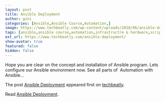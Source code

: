 ```yaml
---
layout: post
title: Ansible Deployment
author: gini
categories: [Ansible,Ansible Course,Automation,]
image: https://www.techbeatly.com/wp-content/uploads/2018/06/ansible-deployment-1024x576.png
tags: [ansible,ansible course,automation,infrastructre & hardware,scripts,workplace,ansible command,ansible doc,ansible training,]
ext_url: https://www.techbeatly.com/ansible-deployment/
show-avatar: true
featured: false
hidden: false
---
```


<p>Hope you are clear on the concept and installation of Ansible program. Lets configure our Ansible environment now. See all parts of&#160; Automation with Ansible&#46;&#46;&#46;</p>
<p>The post <a href="https://www.techbeatly.com/ansible-deployment/">Ansible Deployment</a> appeared first on <a href="https://www.techbeatly.com">techbeatly</a>.</p>

Read [Ansible Deployment](https://www.techbeatly.com/ansible-deployment/).